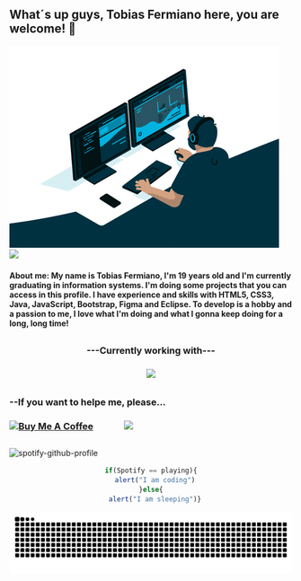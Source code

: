 ## What´s up guys, Tobias Fermiano here, you are welcome! 🖖

<img src="Gif.gif" alt="Looping">

<div>
  <img src="https://github-profile-trophy.vercel.app/?username=Tobias-Fermiano&column=6&rank=A,B,C,SSS,SS,S,AAA,AA"/>
</div>

<h4>
  About me: My name is Tobias Fermiano, I'm 19 years old and I'm currently graduating in information systems. I'm doing some projects that you can access in this profile. I have experience and skills with HTML5, CSS3, Java, JavaScript, Bootstrap, Figma and Eclipse. To develop is a hobby and a passion to me, I love what I'm doing and what I gonna keep doing for a long, long time!
</h4>

##

<h3 align="center" font-size="large">---Currently working with---<h3>
<p align="center">
  <a href="https://skillicons.dev">
    <img src="https://skillicons.dev/icons?i=js,html,css,java,eclipse,figma,vscode"/>
  </a>
</p>

##

<div> 
  <h3>--If you want to helpe me, please...<h3>
    <a href="https://www.buymeacoffee.com/tobiasfermx" target="_blank"><img src="https://cdn.buymeacoffee.com/buttons/v2/default-red.png" alt="Buy Me A Coffee" width="150"></a>
    <img src="https://raw.githubusercontent.com/MicaelliMedeiros/micaellimedeiros/master/image/computer-illustration.png" width="300px" align="right">
</div>
    
##

![spotify-github-profile](https://spotify-github-profile.vercel.app/api/view.svg?uid=21oz6ckox3pv7rlnyr6my5tzi&redirect=true][https://spotify-github-profile.vercel.app/api/view.svg?uid=21oz6ckox3pv7rlnyr6my5tzi&cover_image=true&theme=novatorem&show_offline=true&background_color=121212&interchange=true&bar_color=53b14f&bar_color_cover=false)

<div align="center">

```javascript
if(Spotify == playing){
  alert("I am coding")
}else{
  alert("I am sleeping")}
```

![Snake animation](https://github.com/Tobias-Fermiano/Tobias-Fermiano/blob/output/github-contribution-grid-snake.svg) 
</div>
